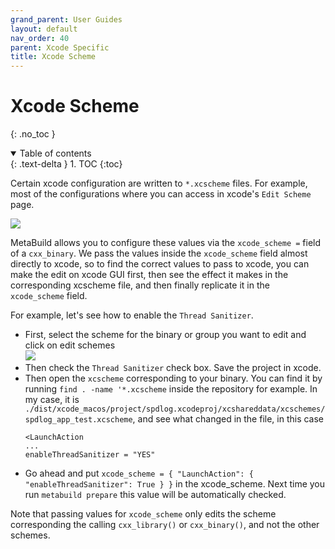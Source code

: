 ```yaml
---
grand_parent: User Guides
layout: default
nav_order: 40
parent: Xcode Specific
title: Xcode Scheme
---
```


# Xcode Scheme
{: .no_toc }


<details open markdown="block">
  <summary>
    Table of contents
  </summary>
  {: .text-delta }
1. TOC
{:toc}
</details>




  Certain xcode configuration are written to `*.xcscheme` files. For example, most of the configurations where you can access in xcode's `Edit Scheme` page.

![](https://git.corp.adobe.com/storage/user/30871/files/a573c900-577d-11ec-8b0d-11557cbcdb75)

MetaBuild allows you to configure these values via the `xcode_scheme =` field of a `cxx_binary`. We pass the values inside the `xcode_scheme` field almost directly to xcode, so to find the correct values to pass to xcode, you can make the edit on xcode GUI first, then see the effect it makes in the corresponding xcscheme file, and then finally replicate it in the `xcode_scheme` field.

For example, let's see how to enable the `Thread Sanitizer`. 
- First, select the scheme for the binary or group you want to edit and click on edit schemes    
  ![](https://git.corp.adobe.com/storage/user/30871/files/59755400-577e-11ec-9a2c-49c61ae085fb)
- Then check the `Thread Sanitizer` check box. Save the project in xcode.
- Then open the `xcscheme` corresponding to your binary. You can find it by running `find . -name '*.xcscheme` inside the repository for example. In my case, it is `./dist/xcode_macos/project/spdlog.xcodeproj/xcshareddata/xcschemes/spdlog_app_test.xcscheme`, and see what changed in the file, in this case 
  ```
  <LaunchAction
  ...
  enableThreadSanitizer = "YES"
  ```
- Go ahead and put `xcode_scheme = { "LaunchAction": { "enableThreadSanitizer": True } }` in the xcode_scheme. Next time you run `metabuild prepare` this value will be automatically checked.

Note that passing values for `xcode_scheme` only edits the scheme corresponding the calling `cxx_library()` or `cxx_binary()`, and not the other schemes.
